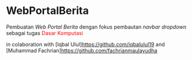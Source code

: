 # WebPortalBerita
Pembuatan *Web Portal Berita* dengan fokus pembautan _navbar dropdown_ sebagai tugas <span style="color:#ff0000"> Dasar Komputasi <span/>

in colaboration with [Iqbal Ulul]https://github.com/iqbalulul19 and [Muhammad Fachrian]https://github.com/fachrianmaulayudha
